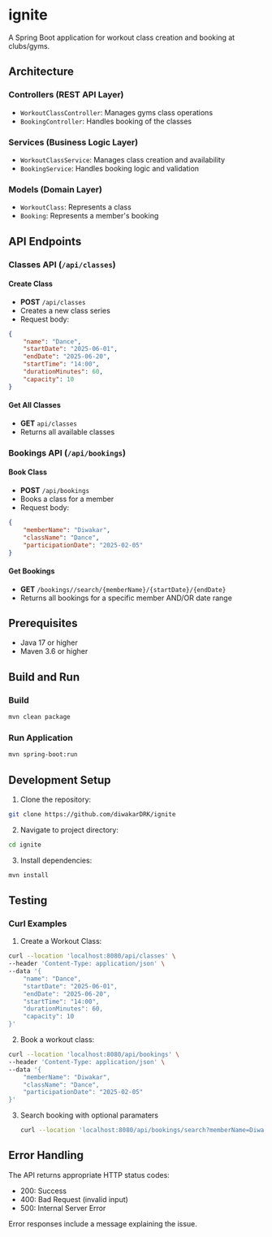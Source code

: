 # ignite 

A Spring Boot application for workout class creation and booking at clubs/gyms. 

## Architecture

### Controllers (REST API Layer)
- `WorkoutClassController`: Manages gyms class operations
- `BookingController`: Handles booking of the classes

### Services (Business Logic Layer)
- `WorkoutClassService`: Manages class creation and availability
- `BookingService`: Handles booking logic and validation

### Models (Domain Layer)
- `WorkoutClass`: Represents a class
- `Booking`: Represents a member's booking

## API Endpoints

### Classes API (`/api/classes`)

#### Create Class
- **POST** `/api/classes`
- Creates a new class series
- Request body:
```json
{
    "name": "Dance",
    "startDate": "2025-06-01",
    "endDate": "2025-06-20",
    "startTime": "14:00",
    "durationMinutes": 60,
    "capacity": 10
}
```

#### Get All Classes
- **GET** `api/classes`
- Returns all available classes

### Bookings API (`/api/bookings`)

#### Book Class
- **POST** `/api/bookings`
- Books a class for a member
- Request body:
```json
{
    "memberName": "Diwakar",
    "className": "Dance",
    "participationDate": "2025-02-05"
}
```

#### Get Bookings
- **GET** `/bookings//search/{memberName}/{startDate}/{endDate}`
- Returns all bookings for a specific member AND/OR date range

## Prerequisites

- Java 17 or higher
- Maven 3.6 or higher

## Build and Run

### Build
```bash
mvn clean package
```

### Run Application
```bash
mvn spring-boot:run
```

## Development Setup

1. Clone the repository:
```bash
git clone https://github.com/diwakarDRK/ignite
```

2. Navigate to project directory:
```bash
cd ignite
```

3. Install dependencies:
```bash
mvn install
```

## Testing

### Curl Examples

1. Create a Workout Class:
```bash
curl --location 'localhost:8080/api/classes' \
--header 'Content-Type: application/json' \
--data '{
    "name": "Dance",
    "startDate": "2025-06-01",
    "endDate": "2025-06-20",
    "startTime": "14:00",
    "durationMinutes": 60,
    "capacity": 10
}'
```

2. Book a workout class:
```bash
curl --location 'localhost:8080/api/bookings' \
--header 'Content-Type: application/json' \
--data '{
    "memberName": "Diwakar",
    "className": "Dance",
    "participationDate": "2025-02-05"
}'
```
3. Search booking with optional paramaters
   ```bash
   curl --location 'localhost:8080/api/bookings/search?memberName=Diwakar&startDate=null&endDate=null'
   ```

## Error Handling

The API returns appropriate HTTP status codes:
- 200: Success
- 400: Bad Request (invalid input)
- 500: Internal Server Error

Error responses include a message explaining the issue.
